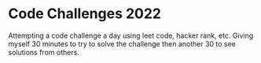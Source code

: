 # Code Challenges 2022

Attempting a code challenge a day using leet code, hacker rank, etc. Giving myself 30 minutes to try to solve the challenge then another 30 to see solutions from others.